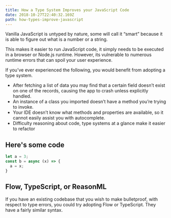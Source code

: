 ```yaml
---
title: How a Type System Improves your JavaScript Code
date: 2018-10-27T22:40:32.169Z
path: how-types-improve-javascript
---
```


Vanilla JavaScript is untyped by nature, some will call it “smart” because it is able to figure out what is a number or a string.

This makes it easier to run JavaScript code, it simply needs to be executed in a browser or Node.js runtime. However, its vulnerable to numerous runtime errors that can spoil your user experience.

If you’ve ever experienced the following, you would benefit from adopting a type system.

- After fetching a list of data you may find that a certain field doesn’t exist on one of the records, causing the app to crash unless explicitly handled.
- An instance of a class you imported doesn’t have a method you’re trying to invoke.
- Your IDE doesn’t know what methods and properties are available, so it cannot easily assist you with autocomplete.
- Difficulty reasoning about code, type systems at a glance make it easier to refactor

## Here's some code

```typescript
let a = 3;
const b = async (x) => {
  a = x;
}
```

## Flow, TypeScript, or ReasonML

If you have an existing codebase that you wish to make bulletproof, with respect to type errors, you could try adopting Flow or TypeScript. They have a fairly similar syntax.
